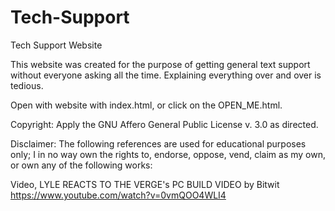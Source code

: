 # Tech-Support
Tech Support Website

This website was created for the purpose of getting general text support without everyone asking all the time.
Explaining everything over and over is tedious.

Open with website with index.html, or click on the OPEN_ME.html.

Copyright:
Apply the GNU Affero General Public License v. 3.0 as directed.

Disclaimer:
The following references are used for educational purposes only; I in no way own the rights to, endorse, oppose, vend, claim as my own, or own any of the following works:

Video, LYLE REACTS TO THE VERGE's PC BUILD VIDEO by Bitwit
https://www.youtube.com/watch?v=0vmQOO4WLI4
